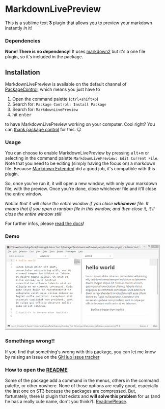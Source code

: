# MarkdownLivePreview

This is a sublime text **3** plugin that allows you to preview your markdown instantly *in* it!

### Dependencies

**None! There is no dependency!** It uses [markdown2](https://github.com/trentm/python-markdown2) but it's a one file plugin, so it's included in the package.

## Installation

MarkdownLivePreview is available on the default channel of
[PackageControl](http://packagecontrol.io), which means you just have to

1. Open the command palette (`ctrl+shift+p`)
2. Search for: `Package Control: Install Package`
3. Search for: `MarkdownLivePreview`
4. hit <kbd>enter</kbd>

to have MarkdownLivePreview working on your computer. Cool right? You can
[thank package control](https://packagecontrol.io/say_thanks) for this. :wink:

### Usage

You can choose to enable MarkdownLivePreview by pressing <kbd>alt+m</kbd> or selecting in the
command palette `MarkdownLivePreview: Edit Current File`. Note that you need to be editing (simply
having the focus on) a markdown file. Because [Markdown Extended][markdown-extended] did a good job,
it's compatible with this plugin.

So, once you've run it, it will open a new window, with only your markdown file, with the preview.
Once you're done, close whichever file and it'll close the entire window.

*Notice that it will close the entire window if you close __whichever__ file. It means that if you*
*open a random file in this window, and then close it, it'll close the entire window still*

For further infos, please [read the docs](https://math2001.github.io/MarkdownLivePreview/)!

### Demo

![demo](demo.gif)

### Somethings wrong!!

If you find that something's wrong with this package, you can let me know by raising an issue on the
[GitHub issue tracker][github-issue-tracker]

### How to open the [README][]

Some of the package add a command in the menus, others in the command palette, or other nowhere.
None of those options are really good, especially the last one on ST3 because the packages are
compressed. But, fortunately, there is plugin that exists and **will solve this problem** for us
(and he has a really cute name, don't you think?):
[ReadmePlease](https://packagecontrol.io/packages/ReadmePlease).

[markdown-extended]: https://packagecontrol.io/packages/Markdown%20Extended
[github-issue-tracker]: https://github.com/math2001/MarkdownLivePreview/issues
[st-css-rules]: http://www.sublimetext.com/docs/3/minihtml.html#css
[README]: http://github.com/math2001/MarkdownLivePreview/README.md
